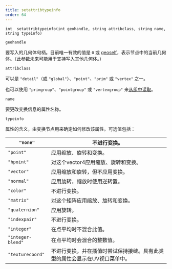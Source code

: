 ```yaml
---
title: setattribtypeinfo
order: 64
---
```


`int  setattribtypeinfo(int geohandle, string attribclass, string name, string typeinfo)`

`geohandle`

要写入的几何体句柄。目前唯一有效的值是 `0` 或 [geoself](/zh-cn/houdini-vex/geometry/geoself "返回当前节点几何体的句柄")，表示节点中的当前几何体。（此参数未来可能用于支持写入其他几何体。）

`attribclass`

可以是 `"detail"`（或 `"global"`）、`"point"`、`"prim"` 或 `"vertex"` 之一。

也可以使用 `"primgroup"`、`"pointgroup"` 或 `"vertexgroup"` 来[从组中读取](../groups.html "在VEX中，可以像读取属性一样读取基元/点/顶点组的内容。")。

`name`

要更改变换信息的属性名称。

`typeinfo`

属性的含义，由变换节点用来确定如何修改该属性。可选值包括：

| `"none"` | 不进行变换。 |
| --- | --- |
| `"point"` | 应用缩放、旋转和变换。 |
| `"hpoint"` | 对这个vector4应用缩放、旋转和变换。 |
| `"vector"` | 应用缩放和旋转，但不应用变换。 |
| `"normal"` | 应用旋转，缩放时使用逆转置。 |
| `"color"` | 不进行变换。 |
| `"matrix"` | 对这个矩阵应用缩放、旋转和变换。 |
| `"quaternion"` | 应用旋转。 |
| `"indexpair"` | 不进行变换。 |
| `"integer"` | 在点平均时不混合此值。 |
| `"integer-blend"` | 在点平均时会混合的整数值。 |
| `"texturecoord"` | 不进行变换，并在插值时尝试保持接缝。具有此类型的属性会显示在UV视口菜单中。 |
